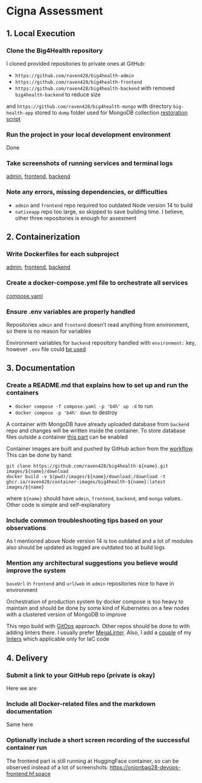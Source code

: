 # Cigna Assessment

## 1. Local Execution

### Clone the Big4Health repository
I cloned provided repositories to private ones at GitHub:
- `https://github.com/raven428/big4health-admin`
- `https://github.com/raven428/big4health-frontend`
- `https://github.com/raven428/big4health-backend` with removed `big4health-backend` to reduce size

and `https://github.com/raven428/big4health-mongo` with directory `big-health-app` stored to `dump` folder used for MongoDB collection [restoration script](images/mongo/restore-dump.sh)

### Run the project in your local development environment

Done

### Take screenshots of running services and terminal logs

[admin](../../actions/runs/16929019246/job/47970281277#step:4:242), [frontend](../../actions/runs/16929019246/job/47970281275#step:4:242), [backend](../../actions/runs/16929019246/job/47970281281#step:4:240)

### Note any errors, missing dependencies, or difficulties

- `admin` and `frontend` repo required too outdated Node version 14 to build
- `nativeapp` repo too large, so skipped to save building time. I believe, other three repositories is enough for assesment

## 2. Containerization

### Write Dockerfiles for each subproject

[admin](images/admin/Dockerfile), [frontend](images/frontend/Dockerfile), [backend](images/backend/Dockerfile)

### Create a docker-compose.yml file to orchestrate all services

[compose.yaml](compose.yaml)

### Ensure .env variables are properly handled

Repositories `admin` and `frontend` doesn't read anything from environment, so there is no reason for variables

Environment variables for `backend` repository handled with `environment:` key, however `.env` file could [be used](compose.yaml#L31-L32)

## 3. Documentation

### Create a README.md that explains how to set up and run the containers

- `docker compose -f compose.yaml -p 'b4h' up -d` to run
- `docker compose -p 'b4h' down` to destroy

A container with MongoDB have already uploaded database from `backend` repo and changes will be written inside the container. To store database files outside a container [this part](compose.yaml#L83-L84) can be enabled

Container images are built and pushed by GitHub action from the [workflow](.github/workflows/build-n-push.yaml). This can be done by hand:

```
git clone https://github.com/raven428/big4health-${name}.git images/${name}/download
docker build -v $(pwd)/images/${name}/download:/download -t ghcr.io/raven428/container-images/big4health-${name}:latest images/${name}
```

where `${name}` should have `admin`, `frontend`, `backend`, and `mongo` values. Other code is simple and self-explanatory

### Include common troubleshooting tips based on your observations

As I mentioned above Node version 14 is too outdated and a lot of modules also should be updated as logged are outdated too at build logs

### Mention any architectural suggestions you believe would improve the system

`baseUrl` in `frontend` and `url`/`web` in `admin` repositories nice to have in environment

Orchestration of production system by docker compose is too heavy to maintain and should be done by some kind of Kubernetes on a few nodes with a clustered version of MongoDB to improve

This repo build with [GitOps](https://github.com/raven428/cigna-assessment/pulls?q=is%3Apr+is%3Aclosed) approach. Other repos should be done to with adding linters there. I usually prefer [MegaLinter](https://megalinter.io/). Also, I add a [couple](https://github.com/raven428/container-images/blob/master/sources/linters-ubuntu-22_04/files/check-syntax.sh) of my [linters](https://github.com/raven428/container-images/blob/master/_shared/install/ansible/check-syntax.sh) which applicable only for IaC code

## 4. Delivery

### Submit a link to your GitHub repo (private is okay)

Here we are

### Include all Docker-related files and the markdown documentation

Same here

### Optionally include a short screen recording of the successful container run

The frontend part is still running at HuggingFace container, so can be observed instead of a lot of screenshots: https://onionbag28-devops-frontend.hf.space
